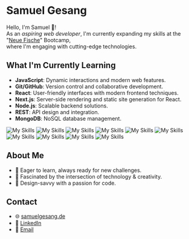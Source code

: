 # Samuel Gesang

Hello, I'm Samuel 👋!  
As an _aspiring web developer_, I'm currently expanding my skills at the "[Neue Fische](https://neuefische.de)" Bootcamp,  
where I'm engaging with cutting-edge technologies.


## What I'm Currently Learning
- **JavaScript**: Dynamic interactions and modern web features.
- **Git/GitHub**: Version control and collaborative development.
- **React**: User-friendly interfaces with modern frontend techniques.
- **Next.js**: Server-side rendering and static site generation for React.
- **Node.js**: Scalable backend solutions.
- **REST**: API design and integration.
- **MongoDB**: NoSQL database management.

![My Skills](https://skillicons.dev/icons?i=html) ![My Skills](https://skillicons.dev/icons?i=css) ![My Skills](https://skillicons.dev/icons?i=js) ![My Skills](https://skillicons.dev/icons?i=ts) ![My Skills](https://skillicons.dev/icons?i=react) ![My Skills](https://skillicons.dev/icons?i=nextjs) ![My Skills](https://skillicons.dev/icons?i=java) ![My Skills](https://skillicons.dev/icons?i=spring) ![My Skills](https://skillicons.dev/icons?i=mongodb) ![My Skills](https://skillicons.dev/icons?i=tailwind)



## About Me
- 🚀 Eager to learn, always ready for new challenges.
- 🎨 Fascinated by the intersection of technology & creativity.
- 💼 Design-savvy with a passion for code.

## Contact
- 🌐 [samuelgesang.de](https://samuelgesang.de)
- 🔗 [LinkedIn](https://www.linkedin.com/in/samuel-gesang/)
- 📧 [Email](mailto:sgesang@mailo.com)

